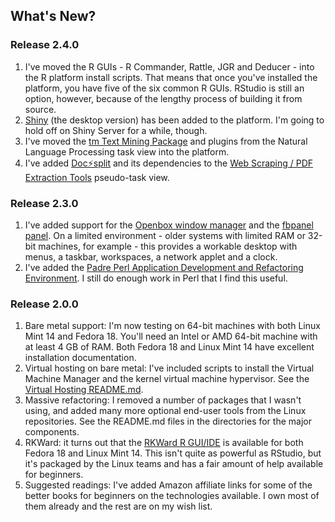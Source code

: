 ## What's New?

### Release 2.4.0
1. I've moved the R GUIs - R Commander, Rattle, JGR and Deducer - into the R platform install scripts. That means that once you've installed the platform, you have five of the six common R GUIs. RStudio is still an option, however, because of the lengthy process of building it from source.
1. [Shiny](http://www.rstudio.com/shiny/) (the desktop version) has been added to the platform. I'm going to hold off on Shiny Server for a while, though.
1. I've moved the [tm Text Mining Package](http://cran.r-project.org/web/packages/tm/index.html) and plugins from the Natural Language Processing task view into the platform.
1. I've added [Doc⚡split](http://documentcloud.github.com/docsplit/) and its dependencies to the [Web Scraping / PDF Extraction Tools](https://github.com/znmeb/Computational-Journalism-Publishers-Workbench/blob/master/ScrapingTools/README.md) pseudo-task view.

### Release 2.3.0
1. I've added support for the [Openbox window manager](http://openbox.org/) and the [fbpanel panel](http://fbpanel.sourceforge.net/). On a limited environment - older systems with limited RAM or 32-bit machines, for example - this provides a workable desktop with menus, a taskbar, workspaces, a network applet and a clock.
1. I've added the [Padre Perl Application Development and Refactoring Environment](http://padre.perlide.org/). I still do enough work in Perl that I find this useful.

### Release 2.0.0
1. Bare metal support: I'm now testing on 64-bit machines with both Linux Mint 14 and Fedora 18. You'll need an Intel or AMD 64-bit machine with at least 4 GB of RAM. Both Fedora 18 and Linux Mint 14 have excellent installation documentation.
1. Virtual hosting on bare metal: I've included scripts to install the Virtual Machine Manager and the kernel virtual machine hypervisor. See the [Virtual Hosting README.md](https://github.com/znmeb/Computational-Journalism-Publishers-Workbench/blob/master/VirtualHosting/README.md).
1. Massive refactoring: I removed a number of packages that I wasn't using, and added many more optional end-user tools from the Linux repositories. See the README.md files in the directories for the major components.
1. RKWard: it turns out that the [RKWard R GUI/IDE](http://rkward.sourceforge.net/) is available for both Fedora 18 and Linux Mint 14. This isn't quite as powerful as RStudio, but it's packaged by the Linux teams and has a fair amount of help available for beginners.
1. Suggested readings: I've added Amazon affiliate links for some of the better books for beginners on the technologies available. I own most of them already and the rest are on my wish list.
